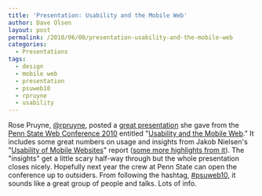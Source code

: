 ```yaml
---
title: 'Presentation: Usability and the Mobile Web'
author: Dave Olsen
layout: post
permalink: /2010/06/08/presentation-usability-and-the-mobile-web
categories:
  - Presentations
tags:
  - design
  - mobile web
  - presentation
  - psuweb10
  - rpruyne
  - usability
---
```

Rose Pruyne, [@rpruyne][1], posted a [great presentation][2] she gave from the [Penn State Web Conference 2010][3] entitled "[Usability and the Mobile Web][2]." It includes some great numbers on usage and insights from Jakob Nielsen's "[Usability of Mobile Websites][4]" report ([some more highlights from it][5]). The "insights" get a little scary half-way through but the whole presentation closes nicely. Hopefully next year the crew at Penn State can open the conference up to outsiders. From following the hashtag, [#psuweb10][6], it sounds like a great group of people and talks. Lots of info.

 [1]: http://twitter.com/rpruyne/
 [2]: http://socuteurl.com/figgydiddlefizzleworm
 [3]: http://webconference.psu.edu/
 [4]: http://www.nngroup.com/reports/mobile/
 [5]: http://www.useit.com/alertbox/mobile-usability.html
 [6]: http://search.twitter.com/search?q=%23psuweb10